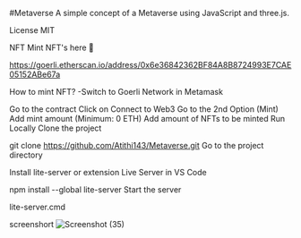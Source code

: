 #Metaverse
A simple concept of a Metaverse using JavaScript and three.js.

License
MIT

NFT
Mint NFT's here 🚀

https://goerli.etherscan.io/address/0x6e36842362BF84A8B8724993E7CAE05152ABe67a

How to mint NFT?
-Switch to Goerli Network in Metamask

Go to the contract
Click on Connect to Web3
Go to the 2nd Option (Mint)
Add mint amount (Minimum: 0 ETH)
Add amount of NFTs to be minted
Run Locally
Clone the project

  git clone https://github.com/Atithi143/Metaverse.git
Go to the project directory

Install lite-server or extension Live Server in VS Code

 npm install --global lite-server
Start the server

  lite-server.cmd
  
  screenshort
  ![Screenshot (35)](https://user-images.githubusercontent.com/88091759/200397144-0c7db680-a614-4bde-b812-7b77ed536bb4.png)
